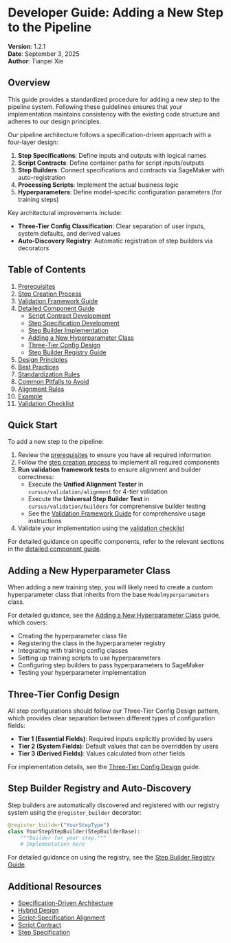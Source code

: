 # Developer Guide: Adding a New Step to the Pipeline

**Version**: 1.2.1  
**Date**: September 3, 2025  
**Author**: Tianpei Xie

## Overview

This guide provides a standardized procedure for adding a new step to the pipeline system. Following these guidelines ensures that your implementation maintains consistency with the existing code structure and adheres to our design principles.

Our pipeline architecture follows a specification-driven approach with a four-layer design:

1. **Step Specifications**: Define inputs and outputs with logical names
2. **Script Contracts**: Define container paths for script inputs/outputs
3. **Step Builders**: Connect specifications and contracts via SageMaker with auto-registration
4. **Processing Scripts**: Implement the actual business logic
5. **Hyperparameters**: Define model-specific configuration parameters (for training steps)

Key architectural improvements include:
- **Three-Tier Config Classification**: Clear separation of user inputs, system defaults, and derived values
- **Auto-Discovery Registry**: Automatic registration of step builders via decorators

## Table of Contents

1. [Prerequisites](prerequisites.md)
2. [Step Creation Process](creation_process.md)
3. [Validation Framework Guide](validation_framework_guide.md)
4. [Detailed Component Guide](component_guide.md)
   - [Script Contract Development](script_contract.md)
   - [Step Specification Development](step_specification.md)
   - [Step Builder Implementation](step_builder.md)
   - [Adding a New Hyperparameter Class](hyperparameter_class.md)
   - [Three-Tier Config Design](three_tier_config_design.md)
   - [Step Builder Registry Guide](step_builder_registry_guide.md)
5. [Design Principles](design_principles.md)
6. [Best Practices](best_practices.md)
7. [Standardization Rules](standardization_rules.md)
8. [Common Pitfalls to Avoid](common_pitfalls.md)
9. [Alignment Rules](alignment_rules.md)
10. [Example](example.md)
11. [Validation Checklist](validation_checklist.md)

## Quick Start

To add a new step to the pipeline:

1. Review the [prerequisites](prerequisites.md) to ensure you have all required information
2. Follow the [step creation process](creation_process.md) to implement all required components
3. **Run validation framework tests** to ensure alignment and builder correctness:
   - Execute the **Unified Alignment Tester** in `cursus/validation/alignment` for 4-tier validation
   - Execute the **Universal Step Builder Test** in `cursus/validation/builders` for comprehensive builder testing
   - See the [Validation Framework Guide](validation_framework_guide.md) for comprehensive usage instructions
4. Validate your implementation using the [validation checklist](validation_checklist.md)

For detailed guidance on specific components, refer to the relevant sections in the [detailed component guide](component_guide.md).

## Adding a New Hyperparameter Class

When adding a new training step, you will likely need to create a custom hyperparameter class that inherits from the base `ModelHyperparameters` class.

For detailed guidance, see the [Adding a New Hyperparameter Class](hyperparameter_class.md) guide, which covers:

- Creating the hyperparameter class file
- Registering the class in the hyperparameter registry
- Integrating with training config classes
- Setting up training scripts to use hyperparameters
- Configuring step builders to pass hyperparameters to SageMaker
- Testing your hyperparameter implementation

## Three-Tier Config Design

All step configurations should follow our Three-Tier Config Design pattern, which provides clear separation between different types of configuration fields:

- **Tier 1 (Essential Fields)**: Required inputs explicitly provided by users
- **Tier 2 (System Fields)**: Default values that can be overridden by users
- **Tier 3 (Derived Fields)**: Values calculated from other fields

For implementation details, see the [Three-Tier Config Design](three_tier_config_design.md) guide.

## Step Builder Registry and Auto-Discovery

Step builders are automatically discovered and registered with our registry system using the `@register_builder` decorator:

```python
@register_builder("YourStepType")
class YourStepStepBuilder(StepBuilderBase):
    """Builder for your step."""
    # Implementation here
```

For detailed guidance on using the registry, see the [Step Builder Registry Guide](step_builder_registry_guide.md).

## Additional Resources

- [Specification-Driven Architecture](../pipeline_design/specification_driven_design.md)
- [Hybrid Design](../pipeline_design/hybrid_design.md)
- [Script-Specification Alignment](../project_planning/script_specification_alignment_prevention_plan.md)
- [Script Contract](../pipeline_design/script_contract.md)
- [Step Specification](../pipeline_design/step_specification.md)
